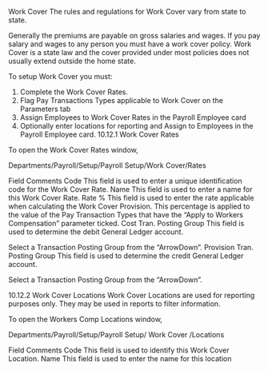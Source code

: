 Work Cover
The rules and regulations for Work Cover vary from state to state.  

Generally the premiums are payable on gross salaries and wages.  If you pay salary and wages to any person you must have a work cover policy.  Work Cover is a state law and the cover provided under most policies does not usually extend outside the home state.

To setup Work Cover you must:
1.	Complete the Work Cover Rates.
2.	Flag Pay Transactions Types applicable to Work Cover on the Parameters tab
3.	Assign Employees to Work Cover Rates in the Payroll Employee card
4.	Optionally enter locations for reporting and Assign to Employees in the Payroll Employee card.
10.12.1	Work Cover Rates

To open the Work Cover Rates window, 

Departments/Payroll/Setup/Payroll Setup/Work Cover/Rates
 

Field	Comments
Code	This field is used to enter a unique identification code for the Work Cover Rate.
Name	This field is used to enter a name for this Work Cover Rate.
Rate %	This field is used to enter the rate applicable when calculating the Work Cover Provision.  This percentage is applied to the value of the Pay Transaction Types that have the “Apply to Workers Compensation” parameter ticked.
Cost Tran. Posting Group	This field is used to determine the debit General Ledger account.

Select a Transaction Posting Group from the “ArrowDown”.
Provision Tran. Posting Group	This field is used to determine the credit General Ledger account.

Select a Transaction Posting Group from the “ArrowDown”.

10.12.2	Work Cover Locations
Work Cover Locations are used for reporting purposes only. They may be used in reports to filter information.

To open the Workers Comp Locations window, 

Departments/Payroll/Setup/Payroll Setup/ Work Cover /Locations

 

Field	Comments
Code	This field is used to identify this Work Cover Location.
Name	This field is used to enter the name for this location
 

